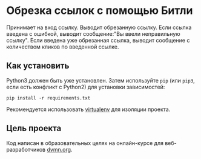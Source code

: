 Обрезка ссылок с помощью Битли
========================
Принимает на вход ссылку. Выводит обрезанную ссылку. Если ссылка введена с ошибкой, выводит сообщение:"Вы ввели неправильную ссылку". Если введена уже обрезанная ссылка, выводит сообщение с количеством кликов по введенной ссылке.

Как установить
-------------------------
Python3 должен быть уже установлен.
Затем используйте `pip` (или `pip3`, если есть конфликт с Python2) для установки зависимостей:
```
pip install -r requirements.txt
```
Рекомендуется использовать [virtualenv](https://docs.python.org/3/library/venv.html) для изоляции проекта.

Цель проекта
-------------------------
Код написан в образовательных целях на онлайн-курсе для веб-разработчиков [dvmn.org](https://dvmn.org/).
